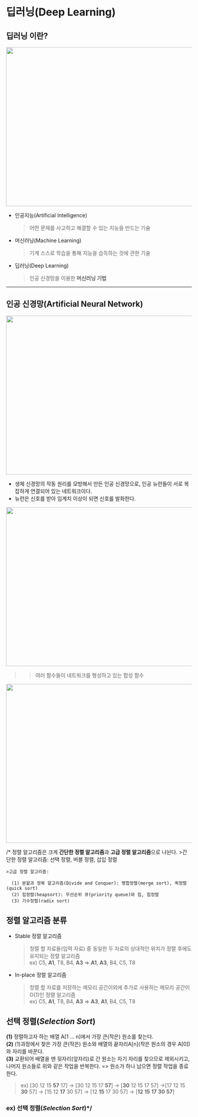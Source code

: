 # 딥러닝(Deep Learning)

## 딥러닝 이란?
<img src="https://user-images.githubusercontent.com/62328584/94544407-271cbc80-0286-11eb-91ad-16f9c768d86e.JPG" width="750px" height="430px"></img><br/>

* 인공지능(Artificial Intelligence)

    >어떤 문제를 사고하고 해결할 수 있는 지능을 만드는 기술  
       
* 머신러닝(Machine Learning)

    >기계 스스로 학습을 통해 지능을 습득하는 것에 관한 기술

* 딥러닝(Deep Learning)

    >인공 신경망을 이용한 **머신러닝 기법**

- - -

## 인공 신경망(Artificial Neural Network)
<img src="https://user-images.githubusercontent.com/62328584/94545092-0d2fa980-0287-11eb-994a-53f867fdfb7b.JPG" width="750px" height="430px"></img><br/>
* 생체 신경망의 작동 원리를 모방해서 만든 인공 신경망으로, 인공 뉴런들이 서로 복잡하게 연결되어 있는 네트워크이다.    
* 뉴런은 신호를 받아 임계치 이상이 되면 신호를 발화한다.

<img src="https://user-images.githubusercontent.com/62328584/94636727-b79fdf00-0310-11eb-96dd-d7e319638aba.JPG" width="800px" height="430px"></img><br/>  

>   >여러 함수들이 네트워크를 형성하고 있는 합성 함수

<img src="https://user-images.githubusercontent.com/62328584/94637110-b0c59c00-0311-11eb-8299-b0ec40eae3da.JPG" width="800px" height="430px"></img><br/>



/* 정렬 알고리즘은 크게 **간단한 정렬 알고리즘**과 **고급 정렬 알고리즘**으로 나뉜다.
    >간단한 정렬 알고리즘: 선택 정렬, 버블 정렬, 삽입 정렬   

    >고급 정렬 알고리즘:

      (1) 분할과 정복 알고리즘(Divide and Conquer): 병합정렬(merge sort), 퀵정렬(quick sort)
      (2) 힙정렬(heapsort): 우선순위 큐(priority queue)와 힙, 힙정렬
      (3) 기수정렬(radix sort) 


정렬 알고리즘 분류
-------------
* Stable 정렬 알고리즘
    >정렬 할 자료들(입력 자료) 중 동일한 두 자료의 상대적인 위치가 정렬 후에도 유지되는 정렬 알고리즘   
    >ex) C5, **A1**, T8, B4, **A3** => **A1**, **A3**, B4, C5, T8

* In-place 정렬 알고리즘
    >정렬 할 자료를 저장하는 메모리 공간이외에 추가로 사용하는 메모리 공간이 O(1)인 정렬 알고리즘   
    >ex) C5, **A1**, T8, B4, **A3** => **A3**, **A1**, B4, C5, T8


선택 정렬(_Selection Sort_)
-------------
**(1)** 정렬하고자 하는 배열 A[1 … n]에서 가장 큰(작은) 원소를 찾는다.   
**(2)** (1)과정에서 찾은 가장 큰(작은) 원소와 배열의 끝자리A[n](작은 원소의 경우 A[0])와 자리를 바꾼다.   
**(3)** 교환되어 배열을 맨 뒷자리(앞자리)로 간 원소는 자기 자리를 찾으므로 제외시키고, 나머지 원소들로 위와 같은 작업을 반복한다. => 원소가 하나 남으면 정렬 작업을 종료한다.

>ex) [30 12 15 **57** 17] -> [30 12 15 17 **57**] -> [**30** 12 15 17 57] ->[17 12 15 **30** 57] -> [15 12 **17** 30 57] -> [12 **15** 17 30 57] -> [**12** **15** **17** **30** **57**]

### ex) 선택 정렬(_Selection Sort_)*/

